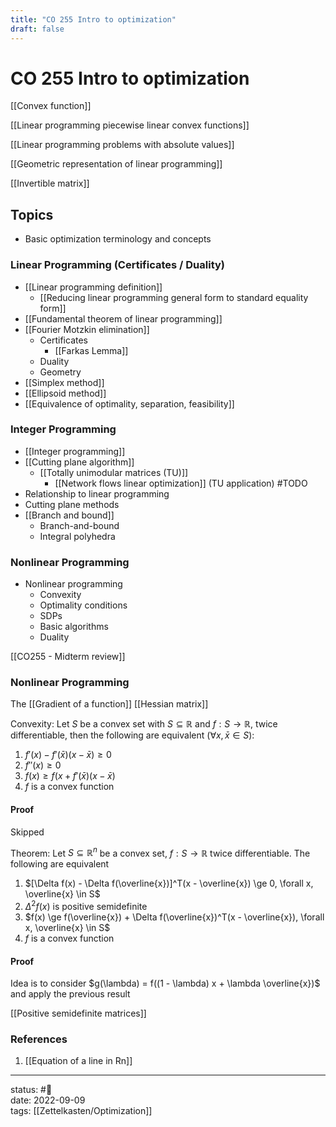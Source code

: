 ```yaml
---
title: "CO 255 Intro to optimization"
draft: false
---
```

# CO 255 Intro to optimization



[[Convex function]]

[[Linear programming piecewise linear convex functions]]

[[Linear programming problems with absolute values]]

[[Geometric representation of linear programming]]

[[Invertible matrix]]



## Topics
- Basic optimization terminology and concepts 
### Linear Programming (Certificates / Duality)
- [[Linear programming definition]]
	- [[Reducing linear programming general form to standard equality form]]
- [[Fundamental theorem of linear programming]]
- [[Fourier Motzkin elimination]]
	- Certificates 
		- [[Farkas Lemma]]
	- Duality 
	- Geometry 
- [[Simplex method]]
- [[Ellipsoid method]]
- [[Equivalence of optimality, separation, feasibility]]
### Integer Programming
- [[Integer programming]]
- [[Cutting plane algorithm]]
	- [[Totally unimodular matrices (TU)]]
		- [[Network flows linear optimization]] (TU application) #TODO
-  Relationship to linear programming 
- Cutting plane methods 
- [[Branch and bound]]
	- Branch-and-bound 
	- Integral polyhedra 

### Nonlinear Programming
- Nonlinear programming 
	- Convexity 
	- Optimality conditions  
	- SDPs 
	- Basic algorithms
	- Duality

[[CO255 - Midterm review]]

### Nonlinear Programming
The [[Gradient of a function]] [[Hessian matrix]]

Convexity: Let $S$ be a convex set with $S \subseteq \mathbb{R}$ and $f : S \rightarrow\mathbb{R}$, twice differentiable, then the following are equivalent ($\forall x, \bar{x} \in S$):
1. $f'(x) - f'(\bar{x})(x - \bar{x}) \geq 0$
2. $f''(x) \geq 0$
3. $f(x) ≥ f (x + f′(\bar{x})(x − \bar{x})$
4. $f$ is a convex function
#### Proof
Skipped

Theorem: Let $S \subseteq \mathbb{R}^n$ be a convex set, $f : S \rightarrow \mathbb{R}$ twice differentiable. The following are equivalent
1. $[\Delta f(x) - \Delta f(\overline{x})]^T(x - \overline{x}) \ge 0, \forall x, \overline{x} \in S$
2. $\Delta^2 f(x)$ is positive semidefinite
3. $f(x) \ge f(\overline{x}) + \Delta f(\overline{x})^T(x - \overline{x}), \forall x, \overline{x} \in S$
4. $f$ is a convex function
#### Proof
Idea is to consider $g(\lambda) = f((1 - \lambda) x + \lambda \overline{x})$ and apply the previous result

[[Positive semidefinite matrices]]

### References
1.  [[Equation of a line in Rn]]

---
status: #🌱             
date: 2022-09-09           
tags: [[Zettelkasten/Optimization]]           